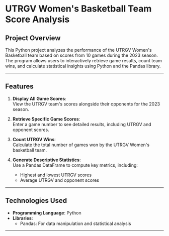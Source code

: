 # **UTRGV Women's Basketball Team Score Analysis**

## **Project Overview**  
This Python project analyzes the performance of the UTRGV Women's Basketball team based on scores from 10 games during the 2023 season. The program allows users to interactively retrieve game results, count team wins, and calculate statistical insights using Python and the Pandas library.  

---

## **Features**  
1. **Display All Game Scores**:  
   View the UTRGV team's scores alongside their opponents for the 2023 season.  

2. **Retrieve Specific Game Scores**:  
   Enter a game number to see detailed results, including UTRGV and opponent scores.  

3. **Count UTRGV Wins**:  
   Calculate the total number of games won by the UTRGV Women's basketball team.  

4. **Generate Descriptive Statistics**:  
   Use a Pandas DataFrame to compute key metrics, including:  
   - Highest and lowest UTRGV scores  
   - Average UTRGV and opponent scores  

---

## **Technologies Used**  
- **Programming Language**: Python  
- **Libraries**:  
  - Pandas: For data manipulation and statistical analysis  

---
